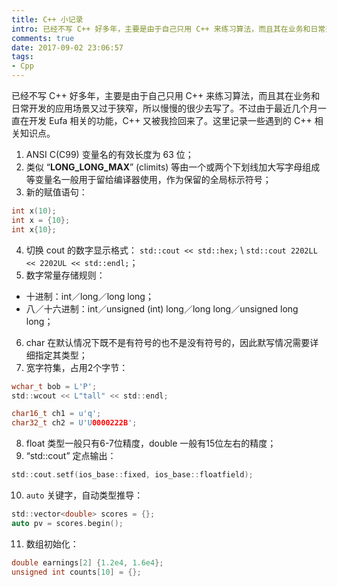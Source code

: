 ```yaml
---
title: C++ 小记录
intro: 已经不写 C++ 好多年，主要是由于自己只用 C++ 来练习算法，而且其在业务和日常开发的应用场景又过于狭窄，所以慢慢的很少去写了。不过由于最近几个月一直在开发 Eufa 相关的功能，C++ 又被我捡回来了。这里记录一些遇到的 C++ 相关知识点。
comments: true
date: 2017-09-02 23:06:57
tags:
- Cpp
---
```


已经不写 C++ 好多年，主要是由于自己只用 C++ 来练习算法，而且其在业务和日常开发的应用场景又过于狭窄，所以慢慢的很少去写了。不过由于最近几个月一直在开发 Eufa 相关的功能，C++ 又被我捡回来了。这里记录一些遇到的 C++ 相关知识点。

1. ANSI C(C99) 变量名的有效长度为 63 位；
2. 类似 “__LONG_LONG_MAX__” (climits) 等由一个或两个下划线加大写字母组成等变量名一般用于留给编译器使用，作为保留的全局标示符号；
3. 新的赋值语句：

```c
int x(10);
int x = {10};
int x{10};
```

4. 切换 cout 的数字显示格式： `std::cout << std::hex;` \ `std::cout 2202LL << 2202UL << std::endl;`；
5. 数字常量存储规则：
* 十进制：int／long／long long；
* 八／十六进制：int／unsigned (int) long／long long／unsigned long long；

6. char 在默认情况下既不是有符号的也不是没有符号的，因此默写情况需要详细指定其类型；
7. 宽字符集，占用2个字节：

```c
wchar_t bob = L'P';
std::wcout << L"tall" << std::endl;

char16_t ch1 = u'q';
char32_t ch2 = U'U0000222B';
```

8. float 类型一般只有6-7位精度，double 一般有15位左右的精度；
9. “std::cout” 定点输出：

```c
std::cout.setf(ios_base::fixed, ios_base::floatfield);
```

10. `auto` 关键字，自动类型推导：

```c
std::vector<double> scores = {};
auto pv = scores.begin();
```

11. 数组初始化：

```c
double earnings[2] {1.2e4, 1.6e4};
unsigned int counts[10] = {};
```
